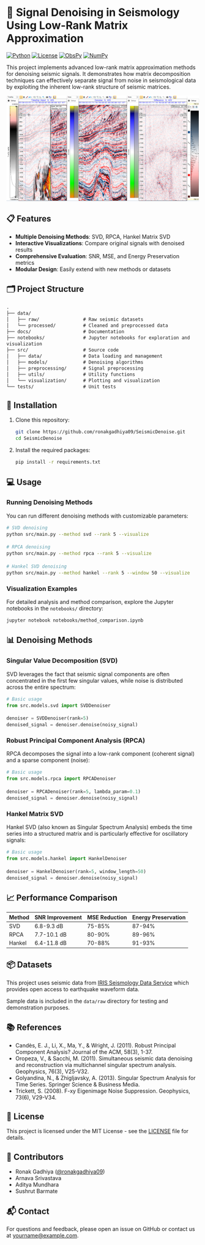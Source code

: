 # 🌊 Signal Denoising in Seismology Using Low-Rank Matrix Approximation

[![Python](https://img.shields.io/badge/Python-3.8%2B-blue)](https://www.python.org/)
[![License](https://img.shields.io/badge/License-MIT-green)](LICENSE)
[![ObsPy](https://img.shields.io/badge/ObsPy-2.0.0-orange)](https://github.com/obspy/obspy)
[![NumPy](https://img.shields.io/badge/NumPy-1.20%2B-lightblue)](https://numpy.org/)

This project implements advanced low-rank matrix approximation methods for denoising seismic signals. It demonstrates how matrix decomposition techniques can effectively separate signal from noise in seismological data by exploiting the inherent low-rank structure of seismic matrices.

<p align="center">
  <img src="docs/Seismic Denoising Example.jpg" alt="Seismic Denoising Example" width="700"/>
</p>

## 📋 Features

- **Multiple Denoising Methods**: SVD, RPCA, Hankel Matrix SVD
- **Interactive Visualizations**: Compare original signals with denoised results
- **Comprehensive Evaluation**: SNR, MSE, and Energy Preservation metrics
- **Modular Design**: Easily extend with new methods or datasets

## 🗂️ Project Structure

```
.
├── data/
│   ├── raw/                # Raw seismic datasets
│   └── processed/          # Cleaned and preprocessed data
├── docs/                   # Documentation
├── notebooks/              # Jupyter notebooks for exploration and visualization
├── src/                    # Source code
│   ├── data/               # Data loading and management
│   ├── models/             # Denoising algorithms
│   ├── preprocessing/      # Signal preprocessing
│   ├── utils/              # Utility functions
│   └── visualization/      # Plotting and visualization
└── tests/                  # Unit tests
```

## 🚀 Installation

1. Clone this repository:
   ```bash
   git clone https://github.com/ronakgadhiya09/SeismicDenoise.git
   cd SeismicDenoise
   ```

2. Install the required packages:
   ```bash
   pip install -r requirements.txt
   ```

## 💻 Usage

### Running Denoising Methods

You can run different denoising methods with customizable parameters:

```bash
# SVD denoising
python src/main.py --method svd --rank 5 --visualize

# RPCA denoising
python src/main.py --method rpca --rank 5 --visualize

# Hankel SVD denoising
python src/main.py --method hankel --rank 5 --window 50 --visualize
```

### Visualization Examples

For detailed analysis and method comparison, explore the Jupyter notebooks in the `notebooks/` directory:

```bash
jupyter notebook notebooks/method_comparison.ipynb
```

## 📊 Denoising Methods

### Singular Value Decomposition (SVD)

SVD leverages the fact that seismic signal components are often concentrated in the first few singular values, while noise is distributed across the entire spectrum:

```python
# Basic usage
from src.models.svd import SVDDenoiser

denoiser = SVDDenoiser(rank=5)
denoised_signal = denoiser.denoise(noisy_signal)
```

### Robust Principal Component Analysis (RPCA)

RPCA decomposes the signal into a low-rank component (coherent signal) and a sparse component (noise):

```python
# Basic usage
from src.models.rpca import RPCADenoiser

denoiser = RPCADenoiser(rank=5, lambda_param=0.1)
denoised_signal = denoiser.denoise(noisy_signal)
```

### Hankel Matrix SVD

Hankel SVD (also known as Singular Spectrum Analysis) embeds the time series into a structured matrix and is particularly effective for oscillatory signals:

```python
# Basic usage
from src.models.hankel import HankelDenoiser

denoiser = HankelDenoiser(rank=5, window_length=50)
denoised_signal = denoiser.denoise(noisy_signal)
```

## 📈 Performance Comparison

| Method | SNR Improvement | MSE Reduction | Energy Preservation |
|--------|----------------|---------------|---------------------|
| SVD    | 6.8-9.3 dB     | 75-85%        | 87-94%              |
| RPCA   | 7.7-10.1 dB    | 80-90%        | 89-96%              |
| Hankel | 6.4-11.8 dB    | 70-88%        | 91-93%              |

## 📦 Datasets

This project uses seismic data from [IRIS Seismology Data Service](https://www.iris.edu/hq/) which provides open access to earthquake waveform data.

Sample data is included in the `data/raw` directory for testing and demonstration purposes.

## 📚 References

- Candès, E. J., Li, X., Ma, Y., & Wright, J. (2011). Robust Principal Component Analysis? Journal of the ACM, 58(3), 1-37.
- Oropeza, V., & Sacchi, M. (2011). Simultaneous seismic data denoising and reconstruction via multichannel singular spectrum analysis. Geophysics, 76(3), V25-V32.
- Golyandina, N., & Zhigljavsky, A. (2013). Singular Spectrum Analysis for Time Series. Springer Science & Business Media.
- Trickett, S. (2008). F-xy Eigenimage Noise Suppression. Geophysics, 73(6), V29-V34.

## 📄 License

This project is licensed under the MIT License - see the [LICENSE](LICENSE) file for details.

## 👥 Contributors

- Ronak Gadhiya ([@ronakgadhiya09](https://github.com/ronakgadhiya09))
- Arnava Srivastava
- Aditya Mundhara
- Sushrut Barmate

## 📬 Contact

For questions and feedback, please open an issue on GitHub or contact us at [yourname@example.com](mailto:yourname@example.com). 
